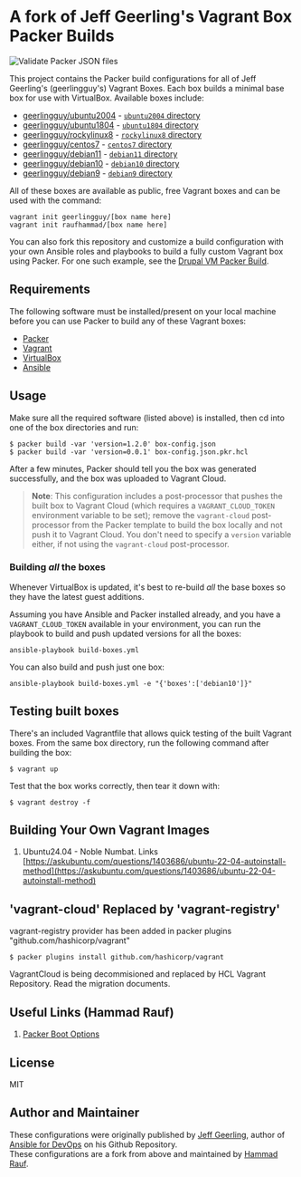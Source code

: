 # A fork of Jeff Geerling's Vagrant Box Packer Builds

![Validate Packer JSON files](https://github.com/build-boxes/packer-boxes/workflows/Validate%20Packer%20JSON%20files/badge.svg)

This project contains the Packer build configurations for all of Jeff Geerling's (geerlingguy's) Vagrant Boxes. Each box builds a minimal base box for use with VirtualBox. Available boxes include:

  - [geerlingguy/ubuntu2004](https://app.vagrantup.com/geerlingguy/boxes/ubuntu2004) - [`ubuntu2004` directory](ubuntu2004/)
  - [geerlingguy/ubuntu1804](https://app.vagrantup.com/geerlingguy/boxes/ubuntu1804) - [`ubuntu1804` directory](ubuntu1804/)
  - [geerlingguy/rockylinux8](https://app.vagrantup.com/geerlingguy/boxes/rockylinux8) - [`rockylinux8` directory](rockylinux8/)
  - [geerlingguy/centos7](https://app.vagrantup.com/geerlingguy/boxes/centos7) - [`centos7` directory](centos7/)
  - [geerlingguy/debian11](https://app.vagrantup.com/geerlingguy/boxes/debian11) - [`debian11` directory](debian11/)
  - [geerlingguy/debian10](https://app.vagrantup.com/geerlingguy/boxes/debian10) - [`debian10` directory](debian10/)
  - [geerlingguy/debian9](https://app.vagrantup.com/geerlingguy/boxes/debian9) - [`debian9` directory](debian9/)

All of these boxes are available as public, free Vagrant boxes and can be used with the command:

    vagrant init geerlingguy/[box name here]
    vagrant init raufhammad/[box name here]

You can also fork this repository and customize a build configuration with your own Ansible roles and playbooks to build a fully custom Vagrant box using Packer. For one such example, see the [Drupal VM Packer Build](https://github.com/geerlingguy/packer-drupal-vm).

## Requirements

The following software must be installed/present on your local machine before you can use Packer to build any of these Vagrant boxes:

  - [Packer](http://www.packer.io/)
  - [Vagrant](http://vagrantup.com/)
  - [VirtualBox](https://www.virtualbox.org/)
  - [Ansible](https://docs.ansible.com/ansible/latest/installation_guide/intro_installation.html)

## Usage

Make sure all the required software (listed above) is installed, then cd into one of the box directories and run:

    $ packer build -var 'version=1.2.0' box-config.json
    $ packer build -var 'version=0.0.1' box-config.json.pkr.hcl


After a few minutes, Packer should tell you the box was generated successfully, and the box was uploaded to Vagrant Cloud.

> **Note**: This configuration includes a post-processor that pushes the built box to Vagrant Cloud (which requires a `VAGRANT_CLOUD_TOKEN` environment variable to be set); remove the `vagrant-cloud` post-processor from the Packer template to build the box locally and not push it to Vagrant Cloud. You don't need to specify a `version` variable either, if not using the `vagrant-cloud` post-processor.

### Building _all_ the boxes

Whenever VirtualBox is updated, it's best to re-build _all_ the base boxes so they have the latest guest additions.

Assuming you have Ansible and Packer installed already, and you have a `VAGRANT_CLOUD_TOKEN` available in your environment, you can run the playbook to build and push updated versions for all the boxes:

    ansible-playbook build-boxes.yml

You can also build and push just one box:

    ansible-playbook build-boxes.yml -e "{'boxes':['debian10']}"

## Testing built boxes

There's an included Vagrantfile that allows quick testing of the built Vagrant boxes. From the same box directory, run the following command after building the box:

    $ vagrant up

Test that the box works correctly, then tear it down with:

    $ vagrant destroy -f

## Building Your Own Vagrant Images

1. Ubuntu24.04 - Noble Numbat. Links [https://askubuntu.com/questions/1403686/ubuntu-22-04-autoinstall-method](https://askubuntu.com/questions/1403686/ubuntu-22-04-autoinstall-method)

## 'vagrant-cloud' Replaced by 'vagrant-registry'
vagrant-registry provider has been added in packer plugins "github.com/hashicorp/vagrant"
```
$ packer plugins install github.com/hashicorp/vagrant
```
VagrantCloud is being decommisioned and replaced by HCL Vagrant Repository.  Read the migration documents.

## Useful Links (Hammad Rauf)

1. [Packer Boot Options](https://developer.hashicorp.com/packer/integrations/hashicorp/virtualbox/latest/components/builder/iso#boot-configuration)


## License

MIT

## Author and Maintainer


These configurations were originally published by [Jeff Geerling](https://www.jeffgeerling.com), author of [Ansible for DevOps](https://www.ansiblefordevops.com) on his Github Repository.  
These configurations are a fork from above and maintained by [Hammad Rauf](https://andromedabay.ddns.net/).
